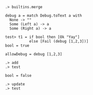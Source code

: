 
```ucm:hide
.> builtins.merge
```

```unison
debug a = match Debug.toText a with
  None -> ""
  Some (Left a) -> a
  Some (Right a) -> a

test> t1 = if bool then [Ok "Yay"] 
           else [Fail (debug [1,2,3])]
bool = true

allowDebug = debug [1,2,3]
```

```ucm
.> add
.> test
```

```unison
bool = false
```

```ucm:error
.> update
.> test
```
